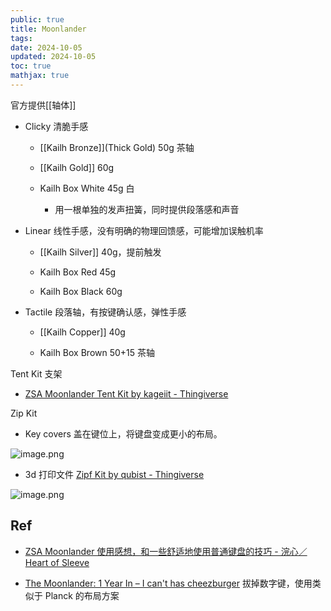 ```yaml
---
public: true
title: Moonlander
tags:
date: 2024-10-05
updated: 2024-10-05
toc: true
mathjax: true
---
```


官方提供[[轴体]]

  + Clicky 清脆手感

    + [[Kailh Bronze]](Thick Gold) 50g 茶轴

    + [[Kailh Gold]] 60g

    + Kailh Box White 45g 白

      + 用一根单独的发声扭簧，同时提供段落感和声音

  + Linear 线性手感，没有明确的物理回馈感，可能增加误触机率

    + [[Kailh Silver]] 40g，提前触发

    + Kailh Box Red 45g

    + Kailh Box Black 60g

  + Tactile 段落轴，有按键确认感，弹性手感

    + [[Kailh Copper]] 40g

    + Kailh Box Brown 50+15 茶轴

Tent Kit 支架

  + [ZSA Moonlander Tent Kit by kageiit - Thingiverse](https://www.thingiverse.com/thing:5028257/files)

Zip Kit

  + Key covers 盖在键位上，将键盘变成更小的布局。


![image.png](/assets/image_1705826435012_0.png)

  + 3d 打印文件 [Zipf Kit by qubist - Thingiverse](https://www.thingiverse.com/thing:5364986)

![image.png](/assets/image_1705827080229_0.png)

## Ref

  + [ZSA Moonlander 使用感想，和一些舒适地使用普通键盘的技巧 - 浣心／Heart of Sleeve](https://blog.loikein.one/posts/2022-07-13-zsa-moonlander/)

  + [The Moonlander: 1 Year In – I can't has cheezburger](https://icanthascheezburger.com/wordpress/2021/08/the-moonlander-1-year-in/) 拔掉数字键，使用类似于 Planck 的布局方案
